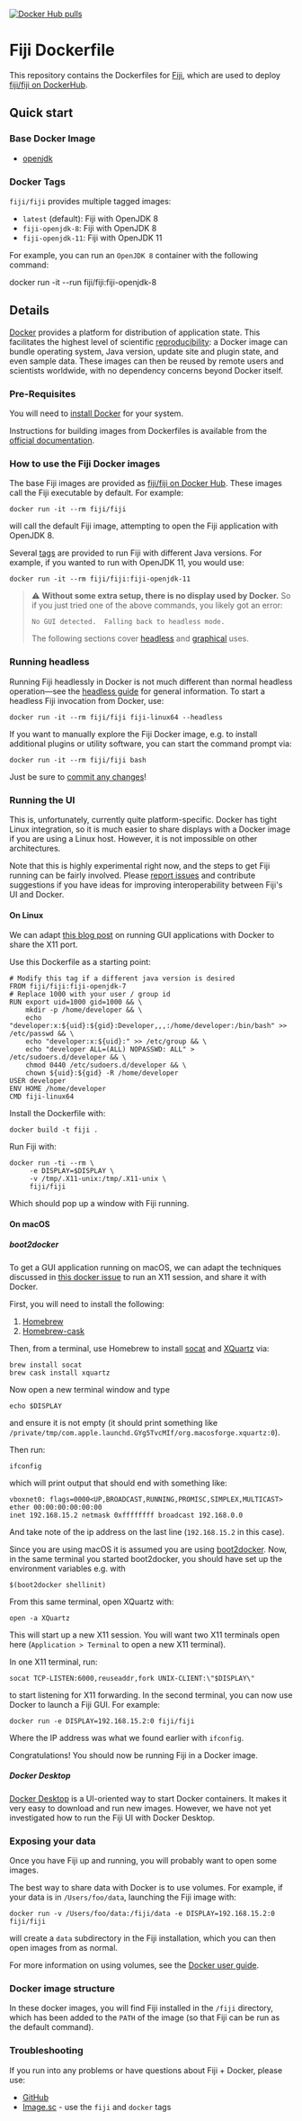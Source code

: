 [![Docker Hub pulls](https://img.shields.io/docker/pulls/fiji/fiji.svg)](https://hub.docker.com/r/fiji/fiji)

# Fiji Dockerfile

This repository contains the Dockerfiles for [Fiji](https://fiji.sc), which are
used to deploy [fiji/fiji on DockerHub](https://hub.docker.com/r/fiji/fiji).

## Quick start

### Base Docker Image

* [openjdk](https://hub.docker.com/_/openjdk)

### Docker Tags

`fiji/fiji` provides multiple tagged images:

* `latest` (default): Fiji with OpenJDK 8
* `fiji-openjdk-8`: Fiji with OpenJDK 8
* `fiji-openjdk-11`: Fiji with OpenJDK 11

For example, you can run an `OpenJDK 8` container with the following command:

  docker run -it --run fiji/fiji:fiji-openjdk-8

## Details

[Docker](https://www.docker.com/resources/what-container/) provides a platform
for distribution of application state. This facilitates the highest level of
scientific
[reproducibility](https://imagej.net/develop/architecture#reproducible-builds):
a Docker image can bundle operating system, Java version, update site and
plugin state, and even sample data. These images can then be reused by remote
users and scientists worldwide, with no dependency concerns beyond Docker
itself.

### Pre-Requisites

You will need to [install Docker](https://docs.docker.com/get-docker/)
for your system.

Instructions for building images from Dockerfiles is available from the
[official documentation](https://docs.docker.com/engine/reference/builder/).

### How to use the Fiji Docker images

The base Fiji images are provided as
[fiji/fiji on Docker Hub](https://hub.docker.com/r/fiji/fiji).
These images call the Fiji executable by default. For example:

```shell
docker run -it --rm fiji/fiji
```

will call the default Fiji image, attempting to open the Fiji application
with OpenJDK 8.

Several [tags](https://hub.docker.com/r/fiji/fiji/tags) are provided to run
Fiji with different Java versions. For example, if you wanted to run with
OpenJDK 11, you would use:

```shell
docker run -it --rm fiji/fiji:fiji-openjdk-11
```

> :warning: **Without some extra setup, there is no display used by Docker.**
> So if you just tried one of the above commands, you likely got an error:
> ```
> No GUI detected.  Falling back to headless mode.
> ```
> The following sections cover [headless](#running-headless) and
> [graphical](#running-the-ui) uses.

### Running headless

Running Fiji headlessly in Docker is not much different than normal headless
operation&mdash;see the [headless guide](https://imagej.net/learn/headless) for
general information. To start a headless Fiji invocation from Docker, use:

```shell
docker run -it --rm fiji/fiji fiji-linux64 --headless
```

If you want to manually explore the Fiji Docker image, e.g. to install
additional plugins or utility software, you can start the command prompt via:

```shell
docker run -it --rm fiji/fiji bash
```

Just be sure to [commit any
changes](https://docs.docker.com/engine/reference/commandline/commit/)!

### Running the UI

This is, unfortunately, currently quite platform-specific. Docker has tight
Linux integration, so it is much easier to share displays with a Docker image
if you are using a Linux host. However, it is not impossible on other
architectures.

Note that this is highly experimental right now, and the steps to get Fiji
running can be fairly involved. Please
[report issues](https://github.com/fiji/dockerfiles/issues) and contribute
suggestions if you have ideas for improving interoperability between Fiji's UI
and Docker.

#### On Linux

We can adapt
[this blog post](http://fabiorehm.com/blog/2014/09/11/running-gui-apps-with-docker/) on
running GUI applications with Docker to share the X11 port.

Use this Dockerfile as a starting point:

```docker
# Modify this tag if a different java version is desired
FROM fiji/fiji:fiji-openjdk-7
# Replace 1000 with your user / group id
RUN export uid=1000 gid=1000 && \
    mkdir -p /home/developer && \
    echo "developer:x:${uid}:${gid}:Developer,,,:/home/developer:/bin/bash" >> /etc/passwd && \
    echo "developer:x:${uid}:" >> /etc/group && \
    echo "developer ALL=(ALL) NOPASSWD: ALL" > /etc/sudoers.d/developer && \
    chmod 0440 /etc/sudoers.d/developer && \
    chown ${uid}:${gid} -R /home/developer
USER developer
ENV HOME /home/developer
CMD fiji-linux64
```

Install the Dockerfile with:

```shell
docker build -t fiji .
```

Run Fiji with:

```shell
docker run -ti --rm \
     -e DISPLAY=$DISPLAY \
     -v /tmp/.X11-unix:/tmp/.X11-unix \
     fiji/fiji
```

Which should pop up a window with Fiji running.

#### On macOS

##### boot2docker

To get a GUI application running on macOS, we can adapt the techniques
discussed in [this docker issue](https://github.com/docker/docker/issues/8710)
to run an X11 session, and share it with Docker.

First, you will need to install the following:

1.  [Homebrew](https://brew.sh/)
2.  [Homebrew-cask](https://github.com/caskroom/homebrew-cask)

Then, from a terminal, use Homebrew to install
[socat](https://www.cyberciti.biz/faq/linux-unix-tcp-port-forwarding/) and
[XQuartz](https://www.xquartz.org/) via:
```shell
brew install socat
brew cask install xquartz
```

Now open a new terminal window and type
```shell
echo $DISPLAY
```
and ensure it is not empty (it should print something like
`/private/tmp/com.apple.launchd.GYg5TvcMIf/org.macosforge.xquartz:0`).

Then run:
```shell
ifconfig
```
which will print output that should end with something like:
```
vboxnet0: flags=0000<UP,BROADCAST,RUNNING,PROMISC,SIMPLEX,MULTICAST>
ether 00:00:00:00:00:00
inet 192.168.15.2 netmask 0xffffffff broadcast 192.168.0.0
```

And take note of the ip address on the last line (`192.168.15.2` in this case).

Since you are using macOS it is assumed you are using
[boot2docker](https://boot2docker.io/). Now, in the same terminal you started
boot2docker, you should have set up the environment variables e.g. with

```shell
$(boot2docker shellinit)
```

From this same terminal, open XQuartz with:
```shell
open -a XQuartz
```

This will start up a new X11 session. You will want two X11 terminals open here
(`Application > Terminal` to open a new X11 terminal).

In one X11 terminal, run:
```shell
socat TCP-LISTEN:6000,reuseaddr,fork UNIX-CLIENT:\"$DISPLAY\"
```

to start listening for X11 forwarding. In the second terminal, you can now use
Docker to launch a Fiji GUI. For example:

```shell
docker run -e DISPLAY=192.168.15.2:0 fiji/fiji
```

Where the IP address was what we found earlier with `ifconfig`.

Congratulations! You should now be running Fiji in a Docker image.

##### Docker Desktop

[Docker Desktop](https://www.docker.com/products/docker-desktop/) is a
UI-oriented way to start Docker containers. It makes it very easy to download
and run new images. However, we have not yet investigated how to run the Fiji
UI with Docker Desktop.

### Exposing your data

Once you have Fiji up and running, you will probably want to open some images.

The best way to share data with Docker is to use volumes. For example, if your
data is in `/Users/foo/data`, launching the Fiji image with:

```shell
docker run -v /Users/foo/data:/fiji/data -e DISPLAY=192.168.15.2:0 fiji/fiji
```

will create a `data` subdirectory in the Fiji installation, which you can then
open images from as normal.

For more information on using volumes, see the
[Docker user guide](https://docs.docker.com/storage/volumes/).

### Docker image structure

In these docker images, you will find Fiji installed in the `/fiji` directory,
which has been added to the `PATH` of the image (so that Fiji can be run as the
default command).

### Troubleshooting

If you run into any problems or have questions about Fiji + Docker, please use:

-   [GitHub](https://github.com/fiji/dockerfiles/issues)
-   [Image.sc](https://forum.image.sc/) - use the `fiji` and `docker` tags
